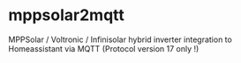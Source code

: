 # mppsolar2mqtt
MPPSolar / Voltronic / Infinisolar hybrid inverter integration to Homeassistant via MQTT
(Protocol version 17 only !)
